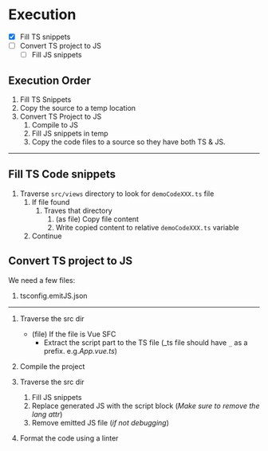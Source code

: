 # Execution

- [x] Fill TS snippets
- [ ] Convert TS project to JS
  - [ ] Fill JS snippets

## Execution Order

1. Fill TS Snippets
2. Copy the source to a temp location
3. Convert TS Project to JS
   1. Compile to JS
   2. Fill JS snippets in temp
   3. Copy the code files to a source so they have both TS & JS.

---

## Fill TS Code snippets

1. Traverse `src/views` directory to look for `demoCodeXXX.ts` file
   1. If file found
      1. Traves that directory
         1. (as file) Copy file content
         2. Write copied content to relative `demoCodeXXX.ts` variable
   2. Continue

## Convert TS project to JS

We need a few files:

1. tsconfig.emitJS.json

---

1. Traverse the src dir

   - (file) If the file is Vue SFC
      - Extract the script part to the TS file (_ts file should have `_` as a prefix. e.g._App.vue.ts_)

2. Compile the project
3. Traverse the src dir
   1. Fill JS snippets
   2. Replace generated JS with the script block (_Make sure to remove the lang attr_)
   3. Remove emitted JS file (_if not debugging_)
4. Format the code using a linter
